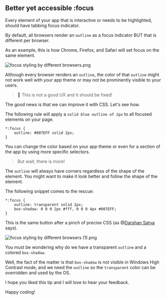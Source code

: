## Better yet accessible :focus

Every element of your app that is interactive or needs to be highlighted, should have tabbing focus indicator.

By default, all browsers render an `outline` as a focus indicator BUT that is different per browser.

As an example, this is how Chrome, Firefox, and Safari will set focus on the same element.

![focus styling by different browsers.png](https://cdn.hashnode.com/res/hashnode/image/upload/v1617174416408/kiCGx6klu.png)

Although every browser renders an `outline`, the color of that `outline` might not work well with your app theme or may not be prominently visible to your users.

> 🛑 This is not a good UX and it should be fixed!

The good news is that we can improve it with CSS. Let's see how.

The following rule will apply a `solid blue outline of 2px` to all focused elements on your page.

```
*:focus {
    outline: #007EFF solid 2px;
}
```

You can change the color based on your app theme or even for a section of the app by using more specific selectors.

> But wait, there is more!

The `outline` will always have corners regardless of the shape of the element. You might want to make it look better and follow the shape of the element.

The following snippet comes to the rescue:

```
*:focus {
    outline: transparent solid 2px;
    box-shadow: 0 0 0 2px #fff, 0 0 0 4px #007EFF;
}
```

This is the same button after a pinch of precise CSS (as @[Darshan Satya](@DashSat) says).

![focus styling by different browsers (1).png](https://cdn.hashnode.com/res/hashnode/image/upload/v1617174814833/DqouVq45h.png)

You must be wondering why do we have a transparent `outline` and a colored `box-shadow`.

Well, the fact of the matter is that `box-shadow` is not visible in Windows High Contrast mode, and we need the `outline` so the `transparent` color can be overridden and used by the OS.

I hope you liked this tip and I will love to hear your feedback.

Happy coding! 